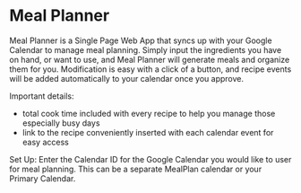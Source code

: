 # Meal Planner

Meal Planner is a Single Page Web App that syncs up with your Google Calendar to manage meal planning. Simply input the ingredients you have on hand, or want to use, and Meal Planner will generate meals and organize them for you. Modification is easy with a click of a button, and recipe events will be added automatically to your calendar once you approve.

Important details: 
- total cook time included with every recipe to help you manage those especially busy days
- link to the recipe conveniently inserted with each calendar event for easy access

Set Up: 
Enter the Calendar ID for the Google Calendar you would like to user for meal planning. This can be a separate MealPlan calendar or your Primary Calendar.
